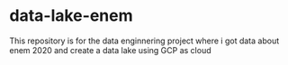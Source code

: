 # data-lake-enem
This repository is for the data enginnering project where i got data about enem 2020 and create a data lake using GCP as cloud
